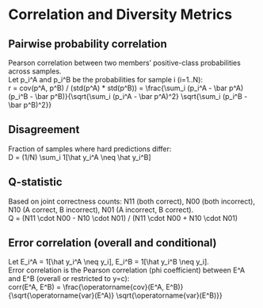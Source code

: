 # Correlation and Diversity Metrics

## Pairwise probability correlation
Pearson correlation between two members’ positive-class probabilities across samples.\
Let p_i^A and p_i^B be the probabilities for sample i (i=1..N):\
r = cov(p^A, p^B) / (std(p^A) * std(p^B)) = \frac{\sum_i (p_i^A - \bar p^A)(p_i^B - \bar p^B)}{\sqrt{\sum_i (p_i^A - \bar p^A)^2} \sqrt{\sum_i (p_i^B - \bar p^B)^2}}

## Disagreement
Fraction of samples where hard predictions differ:\
D = (1/N) \sum_i 1[\hat y_i^A \neq \hat y_i^B]

## Q-statistic
Based on joint correctness counts: N11 (both correct), N00 (both incorrect), N10 (A correct, B incorrect), N01 (A incorrect, B correct).\
Q = (N11 \cdot N00 - N10 \cdot N01) / (N11 \cdot N00 + N10 \cdot N01)

## Error correlation (overall and conditional)
Let E_i^A = 1[\hat y_i^A \neq y_i], E_i^B = 1[\hat y_i^B \neq y_i].\
Error correlation is the Pearson correlation (phi coefficient) between E^A and E^B (overall or restricted to y=c):\
corr(E^A, E^B) = \frac{\operatorname{cov}(E^A, E^B)}{\sqrt{\operatorname{var}(E^A)} \sqrt{\operatorname{var}(E^B)}}
